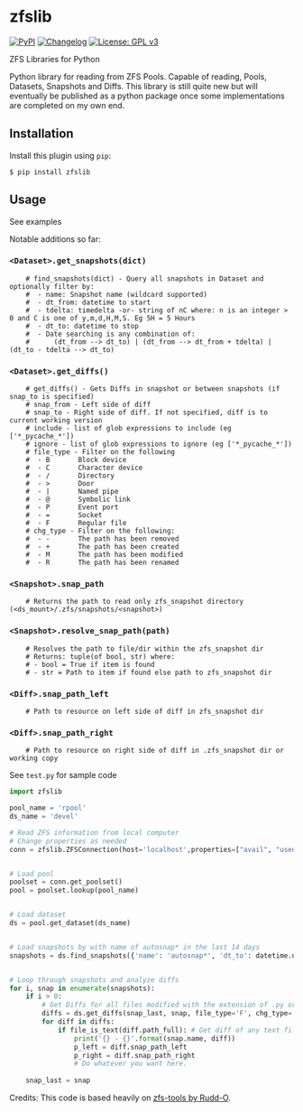 # zfslib

[![PyPI](https://img.shields.io/pypi/v/zfslib.svg)](https://pypi.org/project/zfslib/)
[![Changelog](https://img.shields.io/github/v/release/simonw/zfslib?label=changelog)](https://github.com/JavaScriptDude/zfslib/releases)
[![License: GPL v3](https://img.shields.io/badge/License-GPL%20v3-blue.svg)](http://www.gnu.org/licenses/gpl-3.0)

ZFS Libraries for Python

Python library for reading from ZFS Pools. Capable of reading, Pools, Datasets, Snapshots and Diffs. This library is still quite new but will eventually be published as a python package once some implementations are completed on my own end. 

## Installation

Install this plugin using `pip`:

    $ pip install zfslib

## Usage

See examples



Notable additions so far:
### `<Dataset>.get_snapshots(dict)`
```
    # find_snapshots(dict) - Query all snapshots in Dataset and optionally filter by: 
    #  - name: Snapshot name (wildcard supported) 
    #  - dt_from: datetime to start
    #  - tdelta: timedelta -or- string of nC where: n is an integer > 0 and C is one of y,m,d,H,M,S. Eg 5H = 5 Hours
    #  - dt_to: datetime to stop 
    #  - Date searching is any combination of:
    #      (dt_from --> dt_to) | (dt_from --> dt_from + tdelta) | (dt_to - tdelta --> dt_to)
```
### `<Dataset>.get_diffs()`
```
    # get_diffs() - Gets Diffs in snapshot or between snapshots (if snap_to is specified)
    # snap_from - Left side of diff
    # snap_to - Right side of diff. If not specified, diff is to current working version
    # include - list of glob expressions to include (eg ['*_pycache_*'])
    # ignore - list of glob expressions to ignore (eg ['*_pycache_*'])
    # file_type - Filter on the following
    #  - B       Block device
    #  - C       Character device
    #  - /       Directory
    #  - >       Door
    #  - |       Named pipe
    #  - @       Symbolic link
    #  - P       Event port
    #  - =       Socket
    #  - F       Regular file
    # chg_type - Filter on the following:
    #  - -       The path has been removed
    #  - +       The path has been created
    #  - M       The path has been modified
    #  - R       The path has been renamed
```

### `<Snapshot>.snap_path`
```
    # Returns the path to read only zfs_snapshot directory (<ds_mount>/.zfs/snapshots/<snapshot>)
```

### `<Snapshot>.resolve_snap_path(path)`
```
    # Resolves the path to file/dir within the zfs_snapshot dir
    # Returns: tuple(of bool, str) where:
    # - bool = True if item is found
    # - str = Path to item if found else path to zfs_snapshot dir
```

### `<Diff>.snap_path_left`
```
    # Path to resource on left side of diff in zfs_snapshot dir
```

### `<Diff>.snap_path_right`
```
    # Path to resource on right side of diff in .zfs_snapshot dir or working copy
```

See `test.py` for sample code


```python
import zfslib

pool_name = 'rpool'
ds_name = 'devel'

# Read ZFS information from local computer
# Change properties as needed
conn = zfslib.ZFSConnection(host='localhost',properties=["avail", "usedsnap", "usedds", "usedrefreserv", "usedchild", "creation"])


# Load pool
poolset = conn.get_poolset()
pool = poolset.lookup(pool_name)


# Load dataset
ds = pool.get_dataset(ds_name)


# Load snapshots by with name of autosnap* in the last 14 days
snapshots = ds.find_snapshots({'name': 'autosnap*', 'dt_to': datetime.now(), 'tdelta': '14d'})


# Loop through snapshots and analyze diffs
for i, snap in enumerate(snapshots):
    if i > 0:
        # Get Diffs for all files modified with the extension of .py or .js but excluding __pycache__
        diffs = ds.get_diffs(snap_last, snap, file_type='F', chg_type='M', include=['*.py', '*.js'], ignore=['*_pycache_*'])
        for diff in diffs:
            if file_is_text(diff.path_full): # Get diff of any text files
                print('{} - {}'.format(snap.name, diff))
                p_left = diff.snap_path_left
                p_right = diff.snap_path_right
                # Do whatever you want here.
                
    snap_last = snap


```


Credits: This code is based heavily on [zfs-tools by Rudd-O](https://github.com/Rudd-O/zfs-tools).
